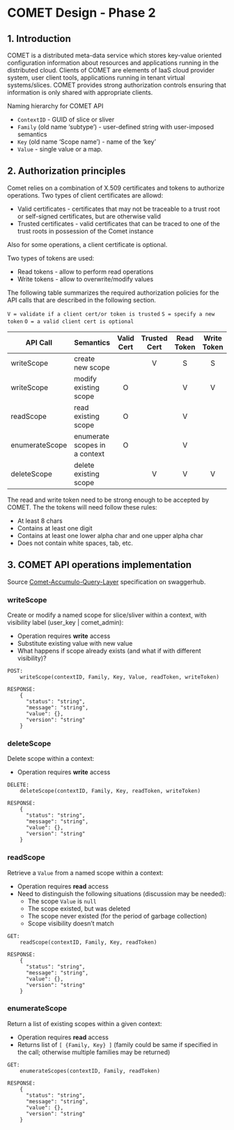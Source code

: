 # COMET Design - Phase 2

## 1. Introduction

COMET is a distributed meta-data service which stores key-value oriented configuration information about resources and applications running in the distributed cloud. Clients of COMET are elements of IaaS cloud provider system, user client tools, applications running in tenant virtual systems/slices. COMET provides strong authorization controls ensuring that information is only shared with appropriate clients. 

Naming hierarchy for COMET API

- `ContextID` - GUID of slice or sliver
- `Family` (old name ‘subtype’) - user-defined string with user-imposed semantics
- `Key` (old name ‘Scope name’) - name of the ‘key’
- `Value` - single value or a map. 

## 2. Authorization principles

Comet relies on a combination of X.509 certificates and tokens to authorize operations. Two types of client certificates are allowd:

- Valid certificates - certificates that may not be traceable to a trust root or self-signed certificates, but are otherwise valid
- Trusted certificates - valid certificates that can be traced to one of the trust roots in possession of the Comet instance

Also for some operations, a client certificate is optional. 

Two types of tokens are used:

- Read tokens - allow to perform read operations
- Write tokens - allow to overwrite/modify values

The following table summarizes the required authorization policies for the API calls that are described in the following section. 

`V = validate if a client cert/or token is trusted`
`S = specify a new token`
`O = a valid client cert is optional`

| API Call | Semantics | Valid Cert | Trusted Cert | Read Token | Write Token |
|---|---|:---:|:---:|:---:|:---:|
| writeScope | create new scope |   |  V  |  S  |  S  |
| writeScope | modify existing scope |  O  |     |  V  |  V  |
| readScope  | read existing scope |  O  |     |  V   |    |
| enumerateScope | enumerate scopes in a context |  O  |     |  V  |    |
| deleteScope | delete existing scope |     |  V  |  V  |  V  |

The read and write token need to be strong enough to be accepted by COMET. The the tokens will need follow these rules:

* At least 8 chars
* Contains at least one digit
* Contains at least one lower alpha char and one upper alpha char
* Does not contain white spaces, tab, etc.


## 3. COMET API operations implementation

Source [Comet-Accumulo-Query-Layer](https://app.swaggerhub.com/apis/cwang/Comet-Accumulo-Query-Layer/1.0.0) specification on swaggerhub.

### writeScope

Create or modify a named scope for slice/sliver within a context, with visibility label (user\_key | comet\_admin):

- Operation requires **write** access
- Substitute existing value with new value
- What happens if scope already exists (and what if with different visibility)?

```
POST: 
	writeScope(contextID, Family, Key, Value, readToken, writeToken)

RESPONSE:
	{
	  "status": "string",
	  "message": "string",
	  "value": {},
	  "version": "string"
	}
```

### deleteScope

Delete scope within a context:

- Operation requires **write** access

```
DELETE: 
	deleteScope(contextID, Family, Key, readToken, writeToken)

RESPONSE:
	{
	  "status": "string",
	  "message": "string",
	  "value": {},
	  "version": "string"
	}
```

### readScope

Retrieve a `Value` from a named scope within a context:

- Operation requires **read** access
- Need to distinguish the following situations (discussion may be needed):
	- The scope `Value` is `null`
	- The scope existed, but was deleted
	- The scope never existed (for the period of garbage collection)
	- Scope visibility doesn’t match

```
GET: 
	readScope(contextID, Family, Key, readToken)

RESPONSE:
	{
	  "status": "string",
	  "message": "string",
	  "value": {},
	  "version": "string"
	}
```

### enumerateScope

Return a list of existing scopes within a given context:

- Operation requires **read** access
- Returns list of  `[ {Family, Key} ]` (family could be same if specified in the call; otherwise multiple families may be returned)

```
GET: 
	enumerateScopes(contextID, Family, readToken)

RESPONSE:
	{
	  "status": "string",
	  "message": "string",
	  "value": {},
	  "version": "string"
	}
```
